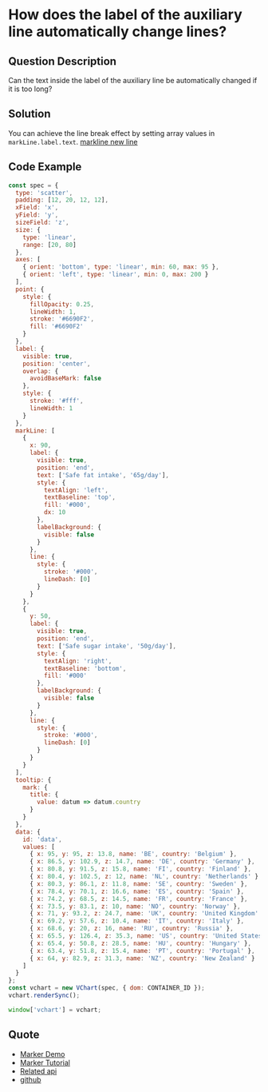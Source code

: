 # How does the label of the auxiliary line automatically change lines?

## Question Description

Can the text inside the label of the auxiliary line be automatically changed if it is too long?

## Solution

You can achieve the line break effect by setting array values in `markLine.label.text`.
[markline new line](/vchart/faq/14-0.png)

## Code Example

```javascript livedemo
const spec = {
  type: 'scatter',
  padding: [12, 20, 12, 12],
  xField: 'x',
  yField: 'y',
  sizeField: 'z',
  size: {
    type: 'linear',
    range: [20, 80]
  },
  axes: [
    { orient: 'bottom', type: 'linear', min: 60, max: 95 },
    { orient: 'left', type: 'linear', min: 0, max: 200 }
  ],
  point: {
    style: {
      fillOpacity: 0.25,
      lineWidth: 1,
      stroke: '#6690F2',
      fill: '#6690F2'
    }
  },
  label: {
    visible: true,
    position: 'center',
    overlap: {
      avoidBaseMark: false
    },
    style: {
      stroke: '#fff',
      lineWidth: 1
    }
  },
  markLine: [
    {
      x: 90,
      label: {
        visible: true,
        position: 'end',
        text: ['Safe fat intake', '65g/day'],
        style: {
          textAlign: 'left',
          textBaseline: 'top',
          fill: '#000',
          dx: 10
        },
        labelBackground: {
          visible: false
        }
      },
      line: {
        style: {
          stroke: '#000',
          lineDash: [0]
        }
      }
    },
    {
      y: 50,
      label: {
        visible: true,
        position: 'end',
        text: ['Safe sugar intake', '50g/day'],
        style: {
          textAlign: 'right',
          textBaseline: 'bottom',
          fill: '#000'
        },
        labelBackground: {
          visible: false
        }
      },
      line: {
        style: {
          stroke: '#000',
          lineDash: [0]
        }
      }
    }
  ],
  tooltip: {
    mark: {
      title: {
        value: datum => datum.country
      }
    }
  },
  data: {
    id: 'data',
    values: [
      { x: 95, y: 95, z: 13.8, name: 'BE', country: 'Belgium' },
      { x: 86.5, y: 102.9, z: 14.7, name: 'DE', country: 'Germany' },
      { x: 80.8, y: 91.5, z: 15.8, name: 'FI', country: 'Finland' },
      { x: 80.4, y: 102.5, z: 12, name: 'NL', country: 'Netherlands' },
      { x: 80.3, y: 86.1, z: 11.8, name: 'SE', country: 'Sweden' },
      { x: 78.4, y: 70.1, z: 16.6, name: 'ES', country: 'Spain' },
      { x: 74.2, y: 68.5, z: 14.5, name: 'FR', country: 'France' },
      { x: 73.5, y: 83.1, z: 10, name: 'NO', country: 'Norway' },
      { x: 71, y: 93.2, z: 24.7, name: 'UK', country: 'United Kingdom' },
      { x: 69.2, y: 57.6, z: 10.4, name: 'IT', country: 'Italy' },
      { x: 68.6, y: 20, z: 16, name: 'RU', country: 'Russia' },
      { x: 65.5, y: 126.4, z: 35.3, name: 'US', country: 'United States' },
      { x: 65.4, y: 50.8, z: 28.5, name: 'HU', country: 'Hungary' },
      { x: 63.4, y: 51.8, z: 15.4, name: 'PT', country: 'Portugal' },
      { x: 64, y: 82.9, z: 31.3, name: 'NZ', country: 'New Zealand' }
    ]
  }
};
const vchart = new VChart(spec, { dom: CONTAINER_ID });
vchart.renderSync();

window['vchart'] = vchart;
```

## Quote

- [Marker Demo](https://www.visactor.io/vchart/demo/marker/mark-line-basic?keyword=marker)
- [Marker Tutorial](https://www.visactor.io/vchart/guide/tutorial_docs/Chart_Concepts/marker)
- [Related api](https://www.visactor.io/vchart/option/barChart#markLine.label.text)
- [github](https://github.com/VisActor/VChart)
